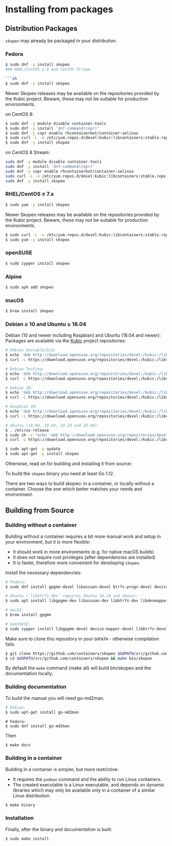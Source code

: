 # Installing from packages

## Distribution Packages
`skopeo` may already be packaged in your distribution.

### Fedora

```sh
$ sudo dnf -y install skopeo
### RHEL/CentOS ≥ 8 and CentOS Stream

```sh
$ sudo dnf -y install skopeo
```

Newer Skopeo releases may be available on the repositories provided by the
Kubic project. Beware, these may not be suitable for production environments.

on CentOS 8:

```sh
$ sudo dnf -y module disable container-tools
$ sudo dnf -y install 'dnf-command(copr)'
$ sudo dnf -y copr enable rhcontainerbot/container-selinux
$ sudo curl -L -o /etc/yum.repos.d/devel:kubic:libcontainers:stable.repo https://download.opensuse.org/repositories/devel:/kubic:/libcontainers:/stable/CentOS_8/devel:kubic:libcontainers:stable.repo
$ sudo dnf -y install skopeo
```

on CentOS 8 Stream:

```sh
sudo dnf -y module disable container-tools
sudo dnf -y install 'dnf-command(copr)'
sudo dnf -y copr enable rhcontainerbot/container-selinux
sudo curl -L -o /etc/yum.repos.d/devel:kubic:libcontainers:stable.repo https://download.opensuse.org/repositories/devel:/kubic:/libcontainers:/stable/CentOS_8_Stream/devel:kubic:libcontainers:stable.repo
sudo dnf -y install skopeo
```

### RHEL/CentOS ≤ 7.x

```sh
$ sudo yum -y install skopeo
```

Newer Skopeo releases may be available on the repositories provided by the
Kubic project. Beware, these may not be suitable for production environments.

```sh
$ sudo curl -L -o /etc/yum.repos.d/devel:kubic:libcontainers:stable.repo https://download.opensuse.org/repositories/devel:/kubic:/libcontainers:/stable/CentOS_7/devel:kubic:libcontainers:stable.repo
$ sudo yum -y install skopeo
```

### openSUSE

```sh
$ sudo zypper install skopeo
```

### Alpine

```sh
$ sudo apk add skopeo
```

### macOS

```sh
$ brew install skopeo
```

### Debian ≥ 10 and Ubuntu ≥ 18.04
Debian (10 and newer including Raspbian) and Ubuntu (18.04 and newer): Packages
are available via the [Kubic][0] project repositories:

[0]: https://build.opensuse.org/project/show/devel:kubic:libcontainers:stable

```bash
# Debian Unstable/Sid:
$ echo 'deb http://download.opensuse.org/repositories/devel:/kubic:/libcontainers:/stable/Debian_Unstable/ /' > /etc/apt/sources.list.d/devel:kubic:libcontainers:stable.list
$ curl -L https://download.opensuse.org/repositories/devel:/kubic:/libcontainers:/stable/Debian_Unstable/Release.key | sudo apt-key add -
```

```bash
# Debian Testing:
$ echo 'deb http://download.opensuse.org/repositories/devel:/kubic:/libcontainers:/stable/Debian_Testing/ /' > /etc/apt/sources.list.d/devel:kubic:libcontainers:stable.list
$ curl -L https://download.opensuse.org/repositories/devel:/kubic:/libcontainers:/stable/Debian_Testing/Release.key | sudo apt-key add -
```

```bash
# Debian 10:
$ echo 'deb http://download.opensuse.org/repositories/devel:/kubic:/libcontainers:/stable/Debian_10/ /' > /etc/apt/sources.list.d/devel:kubic:libcontainers:stable.list
$ curl -L https://download.opensuse.org/repositories/devel:/kubic:/libcontainers:/stable/Debian_10/Release.key | sudo apt-key add -
```

```bash
# Raspbian 10:
$ echo 'deb http://download.opensuse.org/repositories/devel:/kubic:/libcontainers:/stable/Raspbian_10/ /' > /etc/apt/sources.list.d/devel:kubic:libcontainers:stable.list
$ curl -L https://download.opensuse.org/repositories/devel:/kubic:/libcontainers:/stable/Raspbian_10/Release.key | sudo apt-key add -
```

```bash
# Ubuntu (18.04, 19.04, 19.10 and 20.04):
$ . /etc/os-release
$ sudo sh -c "echo 'deb http://download.opensuse.org/repositories/devel:/kubic:/libcontainers:/stable/x${NAME}_${VERSION_ID}/ /' > /etc/apt/sources.list.d/devel:kubic:libcontainers:stable.list"
$ curl -L https://download.opensuse.org/repositories/devel:/kubic:/libcontainers:/stable/x${NAME}_${VERSION_ID}/Release.key | sudo apt-key add -
```

```bash
$ sudo apt-get -y update
$ sudo apt-get -y install skopeo
```

Otherwise, read on for building and installing it from source:

To build the `skopeo` binary you need at least Go 1.12.

There are two ways to build skopeo: in a container, or locally without a
container. Choose the one which better matches your needs and environment.

## Building from Source

### Building without a container

Building without a container requires a bit more manual work and setup in your
environment, but it is more flexible:

- It should work in more environments (e.g. for native macOS builds)
- It does not require root privileges (after dependencies are installed)
- It is faster, therefore more convenient for developing `skopeo`.

Install the necessary dependencies:

```bash
# Fedora:
$ sudo dnf install gpgme-devel libassuan-devel btrfs-progs-devel device-mapper-devel
```

```bash
# Ubuntu (`libbtrfs-dev` requires Ubuntu 18.10 and above):
$ sudo apt install libgpgme-dev libassuan-dev libbtrfs-dev libdevmapper-dev
```

```bash
# macOS:
$ brew install gpgme
```

```bash
# openSUSE:
$ sudo zypper install libgpgme-devel device-mapper-devel libbtrfs-devel glib2-devel
```

Make sure to clone this repository in your `GOPATH` - otherwise compilation fails.

```bash
$ git clone https://github.com/containers/skopeo $GOPATH/src/github.com/containers/skopeo
$ cd $GOPATH/src/github.com/containers/skopeo && make bin/skopeo
```

By default the `make` command (make all) will build bin/skopeo and the documentation locally.

### Building documentation

To build the manual you will need go-md2man.

```bash
# Debian:
$ sudo apt-get install go-md2man
```

```
# Fedora:
$ sudo dnf install go-md2man
```

Then

```bash
$ make docs
```

### Building in a container

Building in a container is simpler, but more restrictive:

- It requires the `podman` command and the ability to run Linux containers.
- The created executable is a Linux executable, and depends on dynamic libraries
  which may only be available only in a container of a similar Linux
  distribution.

```bash
$ make binary
```

### Installation

Finally, after the binary and documentation is built:

```bash
$ sudo make install
```
